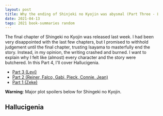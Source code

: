 ```yaml
---
layout: post
title: Why the ending of Shinjeki no Kyojin was abysmal (Part Three - Levi)
date: 2021-04-13
tags: 2021 book-summaries random
---
```


The final chapter of Shingeki no Kyojin was released last week. I had been very
disappointed with the last few chapters, but I promised to withhold judgement until
the final chapter, trusting Isayama to masterfully end the story. Instead, in my
opinion, the writing crashed and burned. I want to explain why I felt like (almost)
every character and the story were butchered. In this Part 4, I'll cover Hallucigenia.

- [Part 3 (Levi)](2021-04-07-shingeki-no-kyojin-part-3.md)
- [Part 2 (Reiner, Falco, Gabi, Pieck, Connie, Jean)](2021-04-07-shingeki-no-kyojin-part-2.md)
- [Part 1 (Zeke)](2021-04-07-shingeki-no-kyojin-part-1.md)

__Warning__: Major plot spoilers below for Shingeki no Kyojin.

## Hallucigenia

